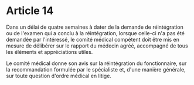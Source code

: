 # Article 14

Dans un délai de quatre semaines à dater de la demande de réintégration ou de l'examen qui a conclu à la réintégration, lorsque celle-ci n'a pas été demandée par l'intéressé, le comité médical compétent doit être mis en mesure de délibérer sur le rapport du médecin agréé, accompagné de tous les éléments et appréciations utiles.

Le comité médical donne son avis sur la réintégration du fonctionnaire, sur la recommandation formulée par le spécialiste et, d'une manière générale, sur toute question d'ordre médical en litige.
